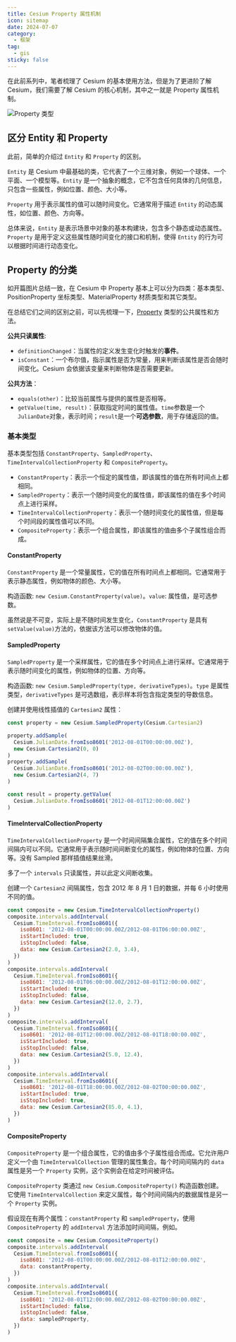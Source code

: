 ```yaml
---
title: Cesium Property 属性机制
icon: sitemap
date: 2024-07-07
category:
  - 框架
tag:
  - gis
sticky: false
---
```


在此前系列中，笔者梳理了 Cesium 的基本使用方法，但是为了更进阶了解 Cesium，我们需要了解 Cesium 的核心机制，其中之一就是 Property 属性机制。

![Property 类型](https://cdn.jsdelivr.net/gh/rayadaschn/blogImage@master/img/Property%20%E7%B1%BB%E5%9E%8B.jpg)

## 区分 Entity 和 Property

此前，简单的介绍过 `Entity` 和 `Property` 的区别。

`Entity` 是 Cesium 中最基础的类，它代表了一个三维对象，例如一个球体、一个平面、一个模型等。`Entity` 是一个抽象的概念，它不包含任何具体的几何信息，只包含一些属性，例如位置、颜色、大小等。

`Property` 用于表示属性的值可以随时间变化。它通常用于描述 `Entity` 的动态属性，如位置、颜色、方向等。

总体来说，`Entity` 是表示场景中对象的基本构建块，包含多个静态或动态属性。`Property` 是用于定义这些属性随时间变化的接口和机制，使得 `Entity` 的行为可以根据时间进行动态变化。

## Property 的分类

如开篇图片总结一致，在 Cesium 中 Property 基本上可以分为四类：基本类型、PositionProperty 坐标类型、MaterialProperty 材质类型和其它类型。

在总结它们之间的区别之前，可以先梳理一下，[Property](https://cesium.com/learn/ion-sdk/ref-doc/Property.html?classFilter=Property) 类型的公共属性和方法。

**公共只读属性**:

- `definitionChanged`：当属性的定义发生变化时触发的**事件**。
- `isConstant`：一个布尔值，指示属性是否为常量，用来判断该属性是否会随时间变化。Cesium 会依据该变量来判断物体是否需要更新。

**公共方法**：

- `equals(other)`：比较当前属性与提供的属性是否相等。
- `getValue(time, result)`：获取指定时间的属性值。`time`参数是一个`JulianDate`对象，表示时间；`result`是一个**可选参数**，用于存储返回的值。

### 基本类型

基本类型包括 `ConstantProperty`、`SampledProperty`、`TimeIntervalCollectionProperty` 和 `CompositeProperty`。

- `ConstantProperty`：表示一个恒定的属性值，即该属性的值在所有时间点上都相同。
- `SampledProperty`：表示一个随时间变化的属性值，即该属性的值在多个时间点上进行采样。
- `TimeIntervalCollectionProperty`：表示一个随时间变化的属性值，但是每个时间段的属性值可以不同。
- `CompositeProperty`：表示一个组合属性，即该属性的值由多个子属性组合而成。

#### ConstantProperty

`ConstantProperty` 是一个常量属性，它的值在所有时间点上都相同。它通常用于表示静态属性，例如物体的颜色、大小等。

构造函数: `new Cesium.ConstantProperty(value)`。`value`: 属性值，是可选参数。

虽然说是不可变，实际上是不随时间发生变化，`ConstantProperty` 是具有`setValue(value)`方法的，依据该方法可以修改物体的值。

#### SampledProperty

`SampledProperty` 是一个采样属性，它的值在多个时间点上进行采样。它通常用于表示随时间变化的属性，例如物体的位置、方向等。

构造函数: `new Cesium.SampledProperty(type, derivativeTypes)`。`type` 是属性类型，`derivativeTypes` 是可选数组，表示样本将包含指定类型的导数信息。

创建并使用线性插值的 `Cartesian2` 属性：

```js
const property = new Cesium.SampledProperty(Cesium.Cartesian2)

property.addSample(
  Cesium.JulianDate.fromIso8601('2012-08-01T00:00:00.00Z'),
  new Cesium.Cartesian2(0, 0)
)
property.addSample(
  Cesium.JulianDate.fromIso8601('2012-08-02T00:00:00.00Z'),
  new Cesium.Cartesian2(4, 7)
)

const result = property.getValue(
  Cesium.JulianDate.fromIso8601('2012-08-01T12:00:00.00Z')
)
```

#### TimeIntervalCollectionProperty

`TimeIntervalCollectionProperty` 是一个时间间隔集合属性，它的值在多个时间间隔内可以不同。它通常用于表示随时间间断变化的属性，例如物体的位置、方向等。没有 Sampled 那样插值结果丝滑。

多了一个 `intervals` 只读属性，并以此定义间断收集。

创建一个 `Cartesian2` 间隔属性，包含 2012 年 8 月 1 日的数据，并每 6 小时使用不同的值。

```js
const composite = new Cesium.TimeIntervalCollectionProperty()
composite.intervals.addInterval(
  Cesium.TimeInterval.fromIso8601({
    iso8601: '2012-08-01T00:00:00.00Z/2012-08-01T06:00:00.00Z',
    isStartIncluded: true,
    isStopIncluded: false,
    data: new Cesium.Cartesian2(2.0, 3.4),
  })
)
composite.intervals.addInterval(
  Cesium.TimeInterval.fromIso8601({
    iso8601: '2012-08-01T06:00:00.00Z/2012-08-01T12:00:00.00Z',
    isStartIncluded: true,
    isStopIncluded: false,
    data: new Cesium.Cartesian2(12.0, 2.7),
  })
)
composite.intervals.addInterval(
  Cesium.TimeInterval.fromIso8601({
    iso8601: '2012-08-01T12:00:00.00Z/2012-08-01T18:00:00.00Z',
    isStartIncluded: true,
    isStopIncluded: false,
    data: new Cesium.Cartesian2(5.0, 12.4),
  })
)
composite.intervals.addInterval(
  Cesium.TimeInterval.fromIso8601({
    iso8601: '2012-08-01T18:00:00.00Z/2012-08-02T00:00:00.00Z',
    isStartIncluded: true,
    isStopIncluded: true,
    data: new Cesium.Cartesian2(85.0, 4.1),
  })
)
```

#### CompositeProperty

`CompositeProperty` 是一个组合属性，它的值由多个子属性组合而成。它允许用户定义一个由 `TimeIntervalCollection` 管理的属性集合。每个时间间隔内的 `data` 属性是另一个 `Property` 实例，这个实例会在给定时间被评估。

`CompositeProperty` 类通过 `new Cesium.CompositeProperty()` 构造函数创建。
它使用 `TimeIntervalCollection` 来定义属性，每个时间间隔内的数据属性是另一个 `Property` 实例。

假设现在有两个属性：`constantProperty` 和 `sampledProperty`，使用 `CompositeProperty` 的 `addInterval` 方法添加时间间隔，例如。

```js
const composite = new Cesium.CompositeProperty()
composite.intervals.addInterval(
  Cesium.TimeInterval.fromIso8601({
    iso8601: '2012-08-01T00:00:00.00Z/2012-08-01T12:00:00.00Z',
    data: constantProperty,
  })
)
composite.intervals.addInterval(
  Cesium.TimeInterval.fromIso8601({
    iso8601: '2012-08-01T12:00:00.00Z/2012-08-02T00:00:00.00Z',
    isStartIncluded: false,
    isStopIncluded: false,
    data: sampledProperty,
  })
)
```
